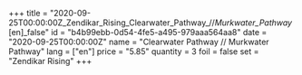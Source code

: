+++
title = "2020-09-25T00:00:00Z_Zendikar_Rising_Clearwater_Pathway_//_Murkwater_Pathway_[en]_false"
id = "b4b99ebb-0d54-4fe5-a495-979aaa564aa8"
date = "2020-09-25T00:00:00Z"
name = "Clearwater Pathway // Murkwater Pathway"
lang = ["en"]
price = "5.85"
quantity = 3
foil = false
set = "Zendikar Rising"
+++
